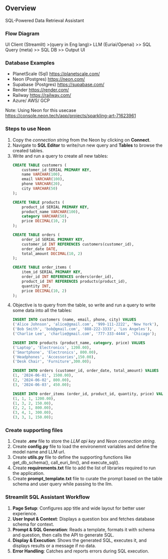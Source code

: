 ## Overview
SQL-Powered  Data Retrieval Assistant
### Flow Diagram

UI Client (Streamlit) >(query in Eng lang)> LLM (Euriai/Openai) >> SQL Query (meta) >> SQL DB >> Output UI

### Database Examples
- PlanetScale (Sql) https://planetscale.com/
- Neon (Postgres) https://neon.com/
- Supabase (Postgres) https://supabase.com/
- Render https://render.com/
- Railway https://railway.com/
- Azure/ AWS/ GCP

Note: Using Neon for this usecase https://console.neon.tech/app/projects/sparkling-art-71623961

### Steps to use Neon
1. Copy the *connection string* from the Neon by clicking on **Connect**.
2. Navigate to **SQL Editor** to write/run new query and **Tables** to browse the created tables.
3. Write and run a query to create all new tables:
    ```sql
    CREATE TABLE customers (
        customer_id SERIAL PRIMARY KEY,
        name VARCHAR(100),
        email VARCHAR(100),
        phone VARCHAR(20),
        city VARCHAR(50)
    );

    CREATE TABLE products (
        product_id SERIAL PRIMARY KEY,
        product_name VARCHAR(100),
        category VARCHAR(50),
        price DECIMAL(10, 2)
    );

    CREATE TABLE orders (
        order_id SERIAL PRIMARY KEY,
        customer_id INT REFERENCES customers(customer_id),
        order_date DATE,
        total_amount DECIMAL(10, 2)
    );

    CREATE TABLE order_items (
        item_id SERIAL PRIMARY KEY,
        order_id INT REFERENCES orders(order_id),
        product_id INT REFERENCES products(product_id),
        quantity INT,
        price DECIMAL(10, 2)
    );
    ```
4. Objective is to query from the table, so write and run a query to write some data into all the tables:
    ```sql
    INSERT INTO customers (name, email, phone, city) VALUES
    ('Alice Johnson', 'alice@gmail.com', '999-111-2222', 'New York'),
    ('Bob Smith', 'bob@gmail.com', '888-222-3333', 'Los Angeles'),
    ('Charlie Lee', 'charlie@gmail.com', '777-333-4444', 'Chicago');

    INSERT INTO products (product_name, category, price) VALUES
    ('Laptop', 'Electronics', 1200.00),
    ('Smartphone', 'Electronics', 800.00),
    ('Headphones', 'Accessories',150.00),
    ('Desk Chair', 'Furniture',300.00);

    INSERT INTO orders (customer_id, order_date, total_amount) VALUES
    (1, '2024-06-01', 1500.00),
    (2, '2024-06-02', 800.00),
    (3, '2024-06-03', 450.00);

    INSERT INTO order_items (order_id, product_id, quantity, price) VALUES
    (1, 1, 1, 1200.00),
    (1, 3, 2, 150.00),
    (2, 2, 1, 800.00),
    (3, 4, 1, 300.00),
    (3, 3, 1, 150.00);
    ```
 
 ### Create supporting files
1. Create **.env** file to store the *LLM api key* and *Neon connection string*.
2. Create **config.py** file to load the environemnt variables and define the model name and LLM url.
3. Create **utils.py** file to define the supporting functions like get_db_schema(), call_euri_llm(), and execute_sql().
4. Create **requirements.txt** file to add the list of libraries required to run the application.
5. Create **prompt_template.txt** file to curate the prompt based on the table schema and user query while passing to the llm.


### Streamlit SQL Assistant Workflow
1. **Page Setup**: Configures app title and wide layout for better user experience.
2. **User Input & Context**: Displays a question box and fetches database schema for context.
3. **Prompt & SQL Generation**: Reads a template, formats it with schema and question, then calls the API to generate SQL.
4. **Display & Execution**: Shows the generated SQL, executes it, and displays results or a message if no data.
5. **Error Handling**: Catches and reports errors during SQL execution.
